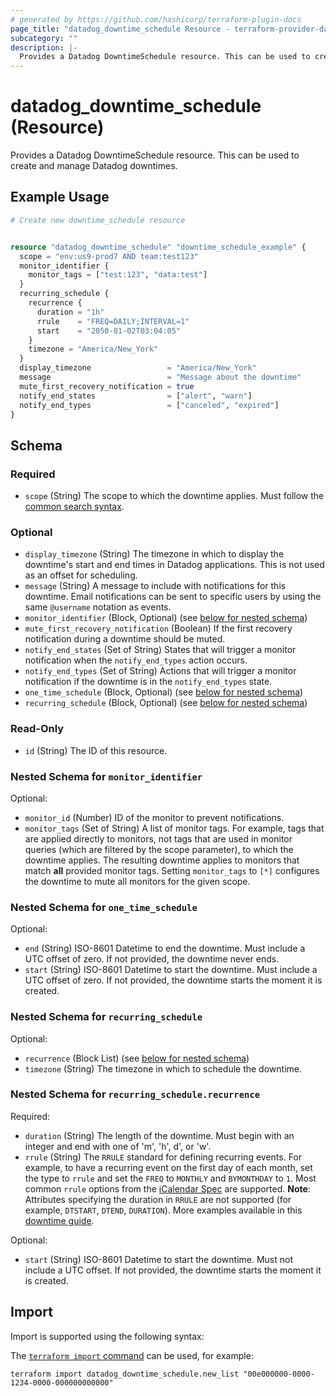 ```yaml
---
# generated by https://github.com/hashicorp/terraform-plugin-docs
page_title: "datadog_downtime_schedule Resource - terraform-provider-datadog"
subcategory: ""
description: |-
  Provides a Datadog DowntimeSchedule resource. This can be used to create and manage Datadog downtimes.
---
```


# datadog_downtime_schedule (Resource)

Provides a Datadog DowntimeSchedule resource. This can be used to create and manage Datadog downtimes.

## Example Usage

```terraform
# Create new downtime_schedule resource


resource "datadog_downtime_schedule" "downtime_schedule_example" {
  scope = "env:us9-prod7 AND team:test123"
  monitor_identifier {
    monitor_tags = ["test:123", "data:test"]
  }
  recurring_schedule {
    recurrence {
      duration = "1h"
      rrule    = "FREQ=DAILY;INTERVAL=1"
      start    = "2050-01-02T03:04:05"
    }
    timezone = "America/New_York"
  }
  display_timezone                 = "America/New_York"
  message                          = "Message about the downtime"
  mute_first_recovery_notification = true
  notify_end_states                = ["alert", "warn"]
  notify_end_types                 = ["canceled", "expired"]
}
```

<!-- schema generated by tfplugindocs -->
## Schema

### Required

- `scope` (String) The scope to which the downtime applies. Must follow the [common search syntax](https://docs.datadoghq.com/logs/explorer/search_syntax/).

### Optional

- `display_timezone` (String) The timezone in which to display the downtime's start and end times in Datadog applications. This is not used as an offset for scheduling.
- `message` (String) A message to include with notifications for this downtime. Email notifications can be sent to specific users by using the same `@username` notation as events.
- `monitor_identifier` (Block, Optional) (see [below for nested schema](#nestedblock--monitor_identifier))
- `mute_first_recovery_notification` (Boolean) If the first recovery notification during a downtime should be muted.
- `notify_end_states` (Set of String) States that will trigger a monitor notification when the `notify_end_types` action occurs.
- `notify_end_types` (Set of String) Actions that will trigger a monitor notification if the downtime is in the `notify_end_types` state.
- `one_time_schedule` (Block, Optional) (see [below for nested schema](#nestedblock--one_time_schedule))
- `recurring_schedule` (Block, Optional) (see [below for nested schema](#nestedblock--recurring_schedule))

### Read-Only

- `id` (String) The ID of this resource.

<a id="nestedblock--monitor_identifier"></a>
### Nested Schema for `monitor_identifier`

Optional:

- `monitor_id` (Number) ID of the monitor to prevent notifications.
- `monitor_tags` (Set of String) A list of monitor tags. For example, tags that are applied directly to monitors, not tags that are used in monitor queries (which are filtered by the scope parameter), to which the downtime applies. The resulting downtime applies to monitors that match **all** provided monitor tags. Setting `monitor_tags` to `[*]` configures the downtime to mute all monitors for the given scope.


<a id="nestedblock--one_time_schedule"></a>
### Nested Schema for `one_time_schedule`

Optional:

- `end` (String) ISO-8601 Datetime to end the downtime. Must include a UTC offset of zero. If not provided, the downtime never ends.
- `start` (String) ISO-8601 Datetime to start the downtime. Must include a UTC offset of zero. If not provided, the downtime starts the moment it is created.


<a id="nestedblock--recurring_schedule"></a>
### Nested Schema for `recurring_schedule`

Optional:

- `recurrence` (Block List) (see [below for nested schema](#nestedblock--recurring_schedule--recurrence))
- `timezone` (String) The timezone in which to schedule the downtime.

<a id="nestedblock--recurring_schedule--recurrence"></a>
### Nested Schema for `recurring_schedule.recurrence`

Required:

- `duration` (String) The length of the downtime. Must begin with an integer and end with one of 'm', 'h', d', or 'w'.
- `rrule` (String) The `RRULE` standard for defining recurring events. For example, to have a recurring event on the first day of each month, set the type to `rrule` and set the `FREQ` to `MONTHLY` and `BYMONTHDAY` to `1`. Most common `rrule` options from the [iCalendar Spec](https://tools.ietf.org/html/rfc5545) are supported.  **Note**: Attributes specifying the duration in `RRULE` are not supported (for example, `DTSTART`, `DTEND`, `DURATION`). More examples available in this [downtime guide](https://docs.datadoghq.com/monitors/guide/suppress-alert-with-downtimes/?tab=api).

Optional:

- `start` (String) ISO-8601 Datetime to start the downtime. Must not include a UTC offset. If not provided, the downtime starts the moment it is created.

## Import

Import is supported using the following syntax:

The [`terraform import` command](https://developer.hashicorp.com/terraform/cli/commands/import) can be used, for example:

```shell
terraform import datadog_downtime_schedule.new_list "00e000000-0000-1234-0000-000000000000"
```
